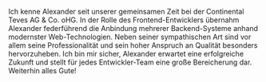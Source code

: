 Ich kenne Alexander seit unserer gemeinsamen Zeit bei der Continental Teves AG & Co. oHG.
In der Rolle des Frontend-Entwicklers übernahm Alexander federführend die Anbindung mehrerer Backend-Systeme anhand modernster Web-Technologien.
Neben seiner sympathischen Art sind vor allem seine Professionalität und sein hoher Anspruch an Qualität besonders hervorzuheben.
Ich bin mir sicher, Alexander erwartet eine erfolgreiche Zukunft und stellt für jedes Entwickler-Team eine große Bereicherung dar.
Weiterhin alles Gute!

